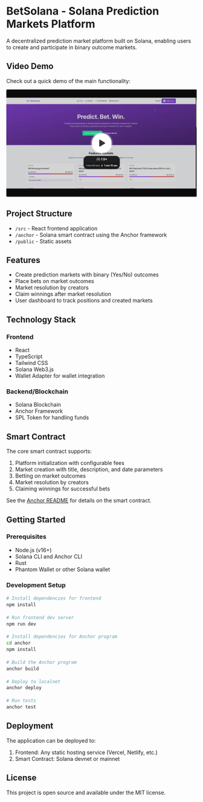# BetSolana - Solana Prediction Markets Platform

A decentralized prediction market platform built on Solana, enabling users to create and participate in binary outcome markets.

## Video Demo

Check out a quick demo of the main functionality:

[![BetSolana Demo](https://raw.githubusercontent.com/viraj-mahida/betting-client/refs/heads/main/public/Screenshot%20from%202025-05-21%2000-53-07.png)](https://www.loom.com/share/ca6539388b9947b3a063d3f81312b45c?sid=261e84fc-3c55-48f8-8f89-a8de97ad9585)

## Project Structure

- `/src` - React frontend application
- `/anchor` - Solana smart contract using the Anchor framework
- `/public` - Static assets

## Features

- Create prediction markets with binary (Yes/No) outcomes
- Place bets on market outcomes
- Market resolution by creators
- Claim winnings after market resolution
- User dashboard to track positions and created markets

## Technology Stack

### Frontend
- React
- TypeScript
- Tailwind CSS
- Solana Web3.js
- Wallet Adapter for wallet integration

### Backend/Blockchain
- Solana Blockchain
- Anchor Framework
- SPL Token for handling funds

## Smart Contract

The core smart contract supports:

1. Platform initialization with configurable fees
2. Market creation with title, description, and date parameters
3. Betting on market outcomes
4. Market resolution by creators
5. Claiming winnings for successful bets

See the [Anchor README](./anchor/README.md) for details on the smart contract.

## Getting Started

### Prerequisites

- Node.js (v16+)
- Solana CLI and Anchor CLI
- Rust
- Phantom Wallet or other Solana wallet

### Development Setup

```bash
# Install dependencies for frontend
npm install

# Run frontend dev server
npm run dev

# Install dependencies for Anchor program
cd anchor
npm install

# Build the Anchor program
anchor build

# Deploy to localnet
anchor deploy

# Run tests
anchor test
```

## Deployment

The application can be deployed to:

1. Frontend: Any static hosting service (Vercel, Netlify, etc.)
2. Smart Contract: Solana devnet or mainnet

## License

This project is open source and available under the MIT license. 